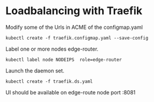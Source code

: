 # Loadbalancing with Traefik

Modify some of the Urls in ACME of the configmap.yaml
```
kubectl create -f traefik.configmap.yaml --save-config
```
Label one or more nodes edge-router.
```
kubectl label node NODEIPS  role=edge-router
```
Launch the daemon set.
```
kubectl create -f traefik.ds.yaml
```

UI should be available on edge-route node port :8081

